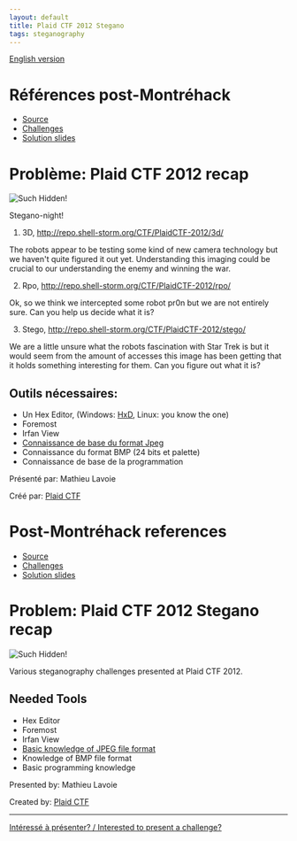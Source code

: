 ```yaml
---
layout: default
title: Plaid CTF 2012 Stegano
tags: steganography
---
```


[English version](#english)

# Références post-Montréhack

* [Source](http://www.techbrunch.fr/wp-content/uploads/2012/05/Plaid-CTF-2012-Simple-interface.htm)
* [Challenges](http://repo.shell-storm.org/CTF/PlaidCTF-2012/)
* [Solution slides](https://docs.google.com/presentation/d/1L7nEBBl7LyWPezbwY3FYY6pr7z7XDt-D-EPQ5wR4EZs/edit?usp=sharing)

# Problème: Plaid CTF 2012 recap

![Such Hidden!](http://i.imgur.com/8NWXTbA.png)

Stegano-night!

1) 3D, http://repo.shell-storm.org/CTF/PlaidCTF-2012/3d/

The robots appear to be testing some kind of new camera technology but we haven't quite figured it out yet. Understanding this imaging could be crucial to our understanding the enemy and winning the war.

2) Rpo, http://repo.shell-storm.org/CTF/PlaidCTF-2012/rpo/

Ok, so we think we intercepted some robot pr0n but we are not entirely sure. Can you help us decide what it is?

3) Stego, http://repo.shell-storm.org/CTF/PlaidCTF-2012/stego/

We are a little unsure what the robots fascination with Star Trek is but it would seem from the amount of accesses this image has been getting that it holds something interesting for them. Can you figure out what it is?

## Outils nécessaires:

* Un Hex Editor, (Windows: [HxD](http://mh-nexus.de/en/hxd/), Linux: you know the one)
* Foremost
* Irfan View
* [Connaissance de base du format Jpeg](http://fr.wikipedia.org/wiki/JPEG#Syntaxe_et_structure)
* Connaissance du format BMP (24 bits et palette)
* Connaissance de base de la programmation

Présenté par: Mathieu Lavoie

Créé par: [Plaid CTF](http://www.plaidctf.com/)

<a id="english"></a>

# Post-Montréhack references

* [Source](http://www.techbrunch.fr/wp-content/uploads/2012/05/Plaid-CTF-2012-Simple-interface.htm)
* [Challenges](http://repo.shell-storm.org/CTF/PlaidCTF-2012/)
* [Solution slides](https://docs.google.com/presentation/d/1L7nEBBl7LyWPezbwY3FYY6pr7z7XDt-D-EPQ5wR4EZs/edit?usp=sharing)

# Problem: Plaid CTF 2012 Stegano recap

![Such Hidden!](http://i.imgur.com/8NWXTbA.png)

Various steganography challenges presented at Plaid CTF 2012.

## Needed Tools

* Hex Editor
* Foremost
* Irfan View
* [Basic knowledge of JPEG file format](http://en.wikipedia.org/wiki/JPEG)
* Knowledge of BMP file format
* Basic programming knowledge

Presented by: Mathieu Lavoie

Created by: [Plaid CTF](http://www.plaidctf.com/)

<hr/>

[Intéressé à présenter? / Interested to present a challenge?](https://github.com/montrehack/montrehack.github.com/wiki/Present-at-Montrehack)
